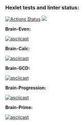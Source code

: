 ### Hexlet tests and linter status:
[![Actions Status](https://github.com/ghouldevourer/python-project-49/actions/workflows/hexlet-check.yml/badge.svg)](https://github.com/ghouldevourer/python-project-49/actions)
<a href="https://codeclimate.com/github/ghouldevourer/python-project-49/maintainability"><img src="https://api.codeclimate.com/v1/badges/1e3a88fbf5a48188bf94/maintainability" /></a>
<p><b>Brain-Even:</b></p>

[![asciicast](https://asciinema.org/a/oT5LMPSON2I4chE5EFQWYUwFP.svg)](https://asciinema.org/a/oT5LMPSON2I4chE5EFQWYUwFP)

<p><b>Brain-Calc:</b></p>

[![asciicast](https://asciinema.org/a/syanDdjIrdgHe7tTmcx6hAUiH.svg)](https://asciinema.org/a/syanDdjIrdgHe7tTmcx6hAUiH)

<p><b>Brain-GCD:</b></p>

[![asciicast](https://asciinema.org/a/oYGfVQIOmaeARwG6Zvg0HWTer.svg)](https://asciinema.org/a/oYGfVQIOmaeARwG6Zvg0HWTer)

<p><b>Brain-Progression:</b></p>

[![asciicast](https://asciinema.org/a/lgo6T5ES7oMFedGRIfI1dvoob.svg)](https://asciinema.org/a/lgo6T5ES7oMFedGRIfI1dvoob)

<p><b>Brain-Prime:</b></p>

[![asciicast](https://asciinema.org/a/f1l3raCZthdehHgavpU82aDPy.svg)](https://asciinema.org/a/f1l3raCZthdehHgavpU82aDPy)